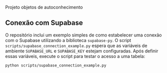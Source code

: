 Projeto objetos de autoconhecimento

## Conexão com Supabase

O repositório inclui um exemplo simples de como estabelecer uma conexão com o Supabase utilizando a biblioteca `supabase-py`. O script `scripts/supabase_connection_example.py` espera que as variáveis de ambiente `SUPABASE_URL` e `SUPABASE_KEY` estejam configuradas. Após definir essas variáveis, execute o script para testar o acesso a uma tabela:

```bash
python scripts/supabase_connection_example.py
```
